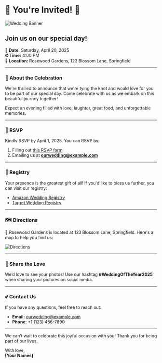 # 💍 You're Invited! 🎉

![Wedding Banner](https://via.placeholder.com/1200x300.png?text=You're+Invited+to+Our+Wedding!)

## **Join us on our special day!**

**📅 Date:** Saturday, April 20, 2025  
**⏰ Time:** 4:00 PM  
**📍 Location:** Rosewood Gardens, 123 Blossom Lane, Springfield

---

### 🥂 About the Celebration
We're thrilled to announce that we're tying the knot and would love for you to be part of our special day. Come celebrate with us as we embark on this beautiful journey together!

Expect an evening filled with love, laughter, great food, and unforgettable memories.

---

### 💌 RSVP
Kindly RSVP by April 1, 2025. You can RSVP by:

1. Filling out [this RSVP form](https://example.com/rsvp)  
2. Emailing us at **ourwedding@example.com**  

---

### 🎁 Registry
Your presence is the greatest gift of all! If you'd like to bless us further, you can visit our registry:

- [Amazon Wedding Registry](https://example.com/registry)  
- [Target Wedding Registry](https://example.com/registry)

---

### 🗺️ Directions
📍 Rosewood Gardens is located at 123 Blossom Lane, Springfield. Here's a map to help you find us:

[![Directions](https://via.placeholder.com/500x200.png?text=Click+for+Directions)](https://maps.example.com/rosewoodgardens)

---

### 📸 Share the Love
We’d love to see your photos! Use our hashtag **#WeddingOfTheYear2025** when sharing your pictures on social media.

---

### 💕 Contact Us
If you have any questions, feel free to reach out:

- **Email:** ourwedding@example.com  
- **Phone:** +1 (123) 456-7890

---

We can’t wait to celebrate this joyful occasion with you! Thank you for being part of our lives.

With love,  
**[Your Names]**

